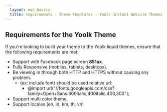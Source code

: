 ```yaml
---
  layout: nav_basics
  title: requirements - Theme Templates - Yoolk Instant Website Themes
---
```


<h2 class="section-title">Requirements for the Yoolk Theme</h2>
If you're looking to build your theme to the Yoolk liquid themes, ensure that the following requirements are met:

* Support with Facebook page screen **851px**.
* Fully Responsive (mobiles, tablets, desktops).
* Be viewing in through both HTTP and HTTPS without causing any problem.
  * (ex: include font) should be used relative url: 
    * @import url("//fonts.googleapis.com/css?family=Open+Sans:300italic,400italic,400,300");
* Support multi color theme.
* Support locales (en, id, km, th, vn) 